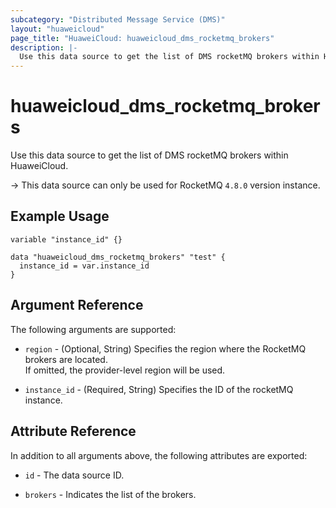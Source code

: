```yaml
---
subcategory: "Distributed Message Service (DMS)"
layout: "huaweicloud"
page_title: "HuaweiCloud: huaweicloud_dms_rocketmq_brokers"
description: |-
  Use this data source to get the list of DMS rocketMQ brokers within HuaweiCloud.
---
```


# huaweicloud_dms_rocketmq_brokers

Use this data source to get the list of DMS rocketMQ brokers within HuaweiCloud.

-> This data source can only be used for RocketMQ `4.8.0` version instance.

## Example Usage

```hcl
variable "instance_id" {}

data "huaweicloud_dms_rocketmq_brokers" "test" {
  instance_id = var.instance_id
}
```

## Argument Reference

The following arguments are supported:

* `region` - (Optional, String) Specifies the region where the RocketMQ brokers are located.  
  If omitted, the provider-level region will be used.

* `instance_id` - (Required, String) Specifies the ID of the rocketMQ instance.

## Attribute Reference

In addition to all arguments above, the following attributes are exported:

* `id` - The data source ID.

* `brokers` - Indicates the list of the brokers.
